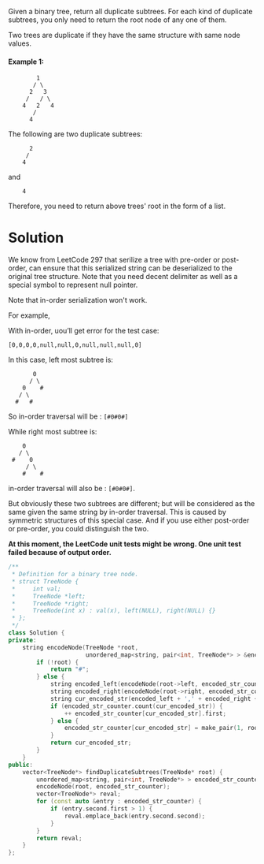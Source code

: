 Given a binary tree, return all duplicate subtrees. For each kind of duplicate subtrees, you only need to return the root node of any one of them.

Two trees are duplicate if they have the same structure with same node values.

#### Example 1: 

```
        1
       / \
      2   3
     /   / \
    4   2   4
       /
      4
```

The following are two duplicate subtrees:

```
      2
     /
    4
```

and

```
    4
```

Therefore, you need to return above trees' root in the form of a list.

# Solution

We know from LeetCode 297 that serilize a tree with pre-order or post-order, can ensure that this serialized string can be deserialized to the original tree structure. Note that you need decent delimiter as well as a special symbol to represent null pointer.

Note that in-order serialization won't work.

For example,

With in-order, uou’ll get error for the test case:

```
[0,0,0,0,null,null,0,null,null,null,0]
```

In this case, left most subtree is:

```
       0
      / \
    0    #
   / \
  #   #
```

So in-order traversal will be : ```[#0#0#]```

While right most subtree is:

```
    0
   / \
 #    0
     / \
    #    #
```    
in-order traversal will also be : ```[#0#0#]```.

But obviously these two subtrees are different; but will be considered as the same given the same string by in-order traversal. This is caused by symmetric structures of this special case. And if you use either post-order or pre-order, you could distinguish the two.

__At this moment, the LeetCode unit tests might be wrong. One unit test failed because of output order.__

```cpp
/**
 * Definition for a binary tree node.
 * struct TreeNode {
 *     int val;
 *     TreeNode *left;
 *     TreeNode *right;
 *     TreeNode(int x) : val(x), left(NULL), right(NULL) {}
 * };
 */
class Solution {
private:
    string encodeNode(TreeNode *root, 
                      unordered_map<string, pair<int, TreeNode*> > &encoded_str_counter) {
        if (!root) {
            return "#";
        } else {
            string encoded_left(encodeNode(root->left, encoded_str_counter));
            string encoded_right(encodeNode(root->right, encoded_str_counter));
            string cur_encoded_str(encoded_left + ',' + encoded_right + ',' + to_string(root->val));
            if (encoded_str_counter.count(cur_encoded_str)) {
                ++ encoded_str_counter[cur_encoded_str].first;
            } else {
                encoded_str_counter[cur_encoded_str] = make_pair(1, root);
            }
            return cur_encoded_str;
        }
    }
public:
    vector<TreeNode*> findDuplicateSubtrees(TreeNode* root) {
        unordered_map<string, pair<int, TreeNode*> > encoded_str_counter;
        encodeNode(root, encoded_str_counter);
        vector<TreeNode*> reval;
        for (const auto &entry : encoded_str_counter) {
            if (entry.second.first > 1) {
                reval.emplace_back(entry.second.second);
            }
        }
        return reval;
    }
};
```
